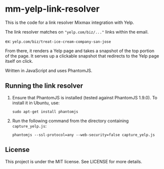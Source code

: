 mm-yelp-link-resolver
=====================

This is the code for a link resolver Mixmax integration with Yelp. 

The link resolver matches on `"yelp.com/biz/..."` links within the email.

ex: `yelp.com/biz/treat-ice-cream-company-san-jose`

From there, it renders a Yelp page and takes a snapshot of the top portion of the page. It serves up a clickable snapshot that redirects to the Yelp page itself on click. 

Written in JavaScript and uses PhantomJS.

Running the link resolver
-------------------------

1. Ensure that PhantomJS is installed (tested against PhantomJS 1.9.0). To install it in Ubuntu, use:
    
     `sudo apt-get install phantomjs`
    
1. Run the following command from the directory containing `capture_yelp.js`:
    
     `phantomjs --ssl-protocol=any --web-security=false capture_yelp.js` 
    
License
-------------------------

This project is under the MIT license. See LICENSE for more details.
